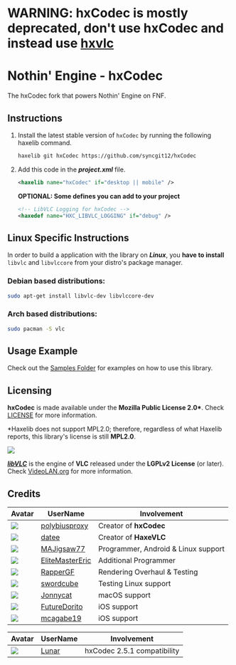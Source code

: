 # WARNING: hxCodec is mostly deprecated, don't use hxCodec and instead use [hxvlc](https://github.com/MAJigsaw77/hxvlc)

# Nothin' Engine - hxCodec

The hxCodec fork that powers Nothin' Engine on FNF.

## Instructions

1. Install the latest stable version of `hxCodec` by running the following haxelib command.
   
    ```bash
    haxelib git hxCodec https://github.com/syncgit12/hxCodec
    ```

3. Add this code in the ***project.xml*** file.
    ```xml
    <haxelib name="hxCodec" if="desktop || mobile" />
    ```

    **OPTIONAL: Some defines you can add to your project**
    ```xml
    <!-- LibVLC Logging for hxCodec -->
    <haxedef name="HXC_LIBVLC_LOGGING" if="debug" />
    ```

## Linux Specific Instructions

In order to build a application with the library on ***Linux***, you **have to install** `libvlc` and `libvlccore` from your distro's package manager.

### Debian based distributions:
```bash
sudo apt-get install libvlc-dev libvlccore-dev 
```

### Arch based distributions:
```bash
sudo pacman -S vlc 
```

## Usage Example

Check out the [Samples Folder](samples/) for examples on how to use this library.

## Licensing
**hxCodec** is made available under the **Mozilla Public License 2.0\***. Check [LICENSE](./LICENSE) for more information.

\*Haxelib does not support MPL2.0; therefore, regardless of what Haxelib reports, this library's license is still **MPL2.0**.

![](https://raw.githubusercontent.com/videolan/vlc/master/share/icons/256x256/vlc.png)

[***libVLC***](https://www.videolan.org/vlc/libvlc.html) is the engine of **VLC** released under the **LGPLv2 License** (or later). Check [VideoLAN.org](https://www.videolan.org/legal.html) for more information.

## Credits

| Avatar | UserName | Involvement |
| ------ | -------- | ----------- |
| ![](https://avatars.githubusercontent.com/u/47796739?s=64) | [polybiusproxy](https://github.com/polybiusproxy) | Creator of **hxCodec**
| ![](https://avatars.githubusercontent.com/u/1677550?s=64) | [datee](https://github.com/datee) | Creator of **HaxeVLC**
| ![](https://avatars.githubusercontent.com/u/77043862?s=64) | [MAJigsaw77](https://github.com/MAJigsaw77) | Programmer, Android & Linux support
| ![](https://avatars.githubusercontent.com/u/4635334?s=64) | [EliteMasterEric](https://github.com/EliteMasterEric) | Additional Programmer
| ![](https://avatars.githubusercontent.com/u/84131849?s=64) | [RapperGF](https://github.com/RapperGF) | Rendering Overhaul & Testing
| ![](https://avatars.githubusercontent.com/u/49110074?s=64) | [swordcube](https://github.com/swordcube) | Testing Linux support
| ![](https://avatars.githubusercontent.com/u/107599365?v=64) | [Jonnycat](https://github.com/JonnycatMeow) | macOS support
| ![](https://avatars.githubusercontent.com/u/103241885?s=64) | [FutureDorito](https://github.com/Futuredorito) | iOS support
| ![](https://avatars.githubusercontent.com/u/82843871?s=64) | [mcagabe19](https://github.com/mcagabe19) | iOS support

| Avatar | UserName | Involvement |
| ------ | -------- | ----------- |
| ![](https://avatars.githubusercontent.com/u/144155299?s=64) | [Lunar](https://github.com/SyncGit12) | hxCodec 2.5.1 compatibility
